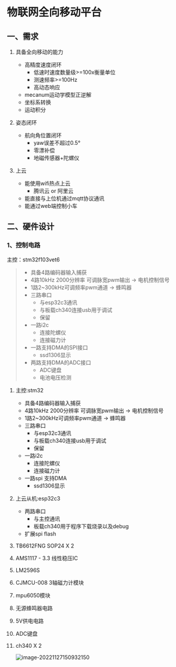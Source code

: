 # 物联网全向移动平台

## 一、需求

1. 具备全向移动的能力
   - 高精度速度闭环
     - 低速时速度数量级>=100x衡量单位
     - 测速频率>=100Hz
     - 高动态响应
   - mecanum运动学模型正逆解
   - 坐标系转换
   - 运动积分
2. 姿态闭环
   - 航向角位置闭环
     - yaw误差不超过0.5°
     - 零漂补偿
     - 地磁传感器+陀螺仪

3. 上云
   - 能使用wifi热点上云
     - 腾讯云 or 阿里云
   - 能直接与上位机通过mqtt协议通讯
   - 能通过web端控制小车

## 二、硬件设计

### 1、控制电路

主控：stm32f103vet6

> - 具备4路编码器输入捕获
> - 4路10kHz 2000分辨率 可调脉宽pwm输出 -> 电机控制信号
> - 1路2~300kHz可调频率pwm通道 -> 蜂鸣器
> - 三路串口
>   - 与esp32c3通讯
>   - 与板载ch340连接usb用于调试
>   - 保留
> - 一路i2c
>   - 连接陀螺仪
>   - 连接磁力计
> - 一路支持DMA的SPI接口
>   - ssd1306显示
> - 两路支持DMA的ADC接口
>   - ADC键盘
>   - 电池电压检测







1. 主控:stm32

   - 具备4路编码器输入捕获
   - 4路10kHz 2000分辨率 可调脉宽pwm输出 -> 电机控制信号
   - 1路2~300kHz可调频率pwm通道 -> 蜂鸣器
   - 三路串口
     - 与esp32c3通讯
     - 与板载ch340连接usb用于调试
     - 保留
   - 一路i2c
     - 连接陀螺仪
     - 连接磁力计
   - 一路spi 支持DMA
     - ssd1306显示

2. 上云从机:esp32c3

   - 两路串口
     - 与主控通讯
     - 板载ch340用于程序下载烧录以及debug
   - 扩展spi flash

3. TB6612FNG SOP24  X 2

4. AMS1117 - 3.3 线性稳压IC

5. LM2596S

6. CJMCU-008 3轴磁力计模块

7. mpu6050模块

8. 无源蜂鸣器电路

9. 5V供电电路

10. ADC键盘

11. ch340 X 2

    ![image-20221127150932150](E:\UnderwayProject\iot_macenum_car\README.assets\image-20221127150932150.png)
